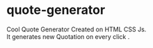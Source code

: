 # quote-generator
Cool Quote Generator Created on HTML CSS Js.
<br/>
It generates new Quotation on every click .
